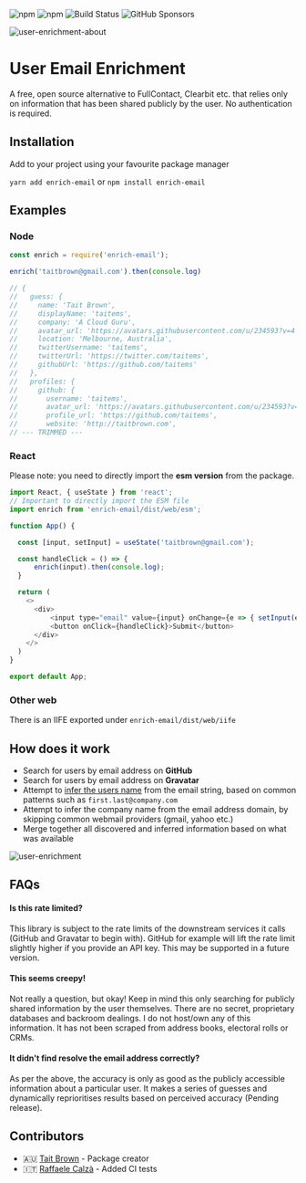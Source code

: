![npm](https://img.shields.io/npm/v/enrich-email)
![npm](https://img.shields.io/npm/dw/enrich-email)
![Build Status](https://img.shields.io/github/workflow/status/taitems/user-email-enrichment/Tests%20CI/main)
![GitHub Sponsors](https://img.shields.io/github/sponsors/taitems)

![user-enrichment-about](https://user-images.githubusercontent.com/234593/135028707-9f1a5f60-0190-4cd4-86f6-8aa194f6e6bc.png)

# User Email Enrichment

A free, open source alternative to FullContact, Clearbit etc. that relies only on information that has been shared publicly by the user. No authentication is required.

## Installation
Add to your project using your favourite package manager

`yarn add enrich-email` or `npm install enrich-email`

## Examples 

### Node

```js
const enrich = require('enrich-email');

enrich('taitbrown@gmail.com').then(console.log)

// {
//   guess: {
//     name: 'Tait Brown',
//     displayName: 'taitems',
//     company: 'A Cloud Guru',
//     avatar_url: 'https://avatars.githubusercontent.com/u/234593?v=4',
//     location: 'Melbourne, Australia',
//     twitterUsername: 'taitems',
//     twitterUrl: 'https://twitter.com/taitems',
//     githubUrl: 'https://github.com/taitems'
//   },
//   profiles: {
//     github: {
//       username: 'taitems',
//       avatar_url: 'https://avatars.githubusercontent.com/u/234593?v=4',
//       profile_url: 'https://github.com/taitems',
//       website: 'http://taitbrown.com',
// --- TRIMMED ---
```
### React

Please note: you need to directly import the **esm version** from the package.

```js
import React, { useState } from 'react';
// Important to directly import the ESM file
import enrich from 'enrich-email/dist/web/esm';

function App() {

  const [input, setInput] = useState('taitbrown@gmail.com');

  const handleClick = () => {
      enrich(input).then(console.log);
  }

  return (
    <>
      <div>
          <input type="email" value={input} onChange={e => { setInput(e.target.value)}} />
          <button onClick={handleClick}>Submit</button>
      </div>
    </>
  )
}

export default App;

```

### Other web

There is an IIFE exported under `enrich-email/dist/web/iife`

## How does it work
- Search for users by email address on **GitHub**
- Search for users by email address on **Gravatar**
- Attempt to [infer the users name](https://github.com/taitems/email-to-name) from the email string, based on common patterns such as `first.last@company.com`
- Attempt to infer the company name from the email address domain, by skipping common webmail providers (gmail, yahoo etc.)
- Merge together all discovered and inferred information based on what was available

![user-enrichment](https://user-images.githubusercontent.com/234593/135011819-f7fdb91c-d32a-4371-b5b9-f799235a8f05.png)


## FAQs

#### Is this rate limited?
This library is subject to the rate limits of the downstream services it calls (GitHub and Gravatar to begin with). GitHub for example will lift the rate limit slightly higher if you provide an API key. This may be supported in a future version.

#### This seems creepy!
Not really a question, but okay! Keep in mind this only searching for publicly shared information by the user themselves. There are no secret, proprietary databases and backroom dealings. I do not host/own any of this information. It has not been scraped from address books, electoral rolls or CRMs.

#### It didn't find resolve the email address correctly?
As per the above, the accuracy is only as good as the publicly accessible information about a particular user. It makes a series of guesses and dynamically reprioritises results based on perceived accuracy (Pending release).


## Contributors

- 🇦🇺 [Tait Brown](https://github.com/taitems) - Package creator
- 🇮🇹 [Raffaele Calzà](https://github.com/raffaelecalza) - Added CI tests